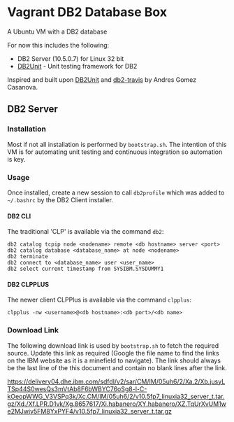 # Vagrant DB2 Database Box

A Ubuntu VM with a DB2 database

For now this includes the following:

* DB2 Server (10.5.0.7) for Linux 32 bit
* [DB2Unit](https://github.com/angoca/db2unit) - Unit testing framework for DB2

Inspired and built upon [DB2Unit](https://github.com/angoca/db2unit) and [db2-travis](https://github.com/angoca/db2-travis) by Andres Gomez Casanova.

## DB2 Server

### Installation

Most if not all installation is performed by ```bootstrap.sh```. The intention of this VM is for automating unit testing and continuous integration so automation is key.

### Usage

Once installed, create a new session to call ```db2profile``` which was added to ```~/.bashrc``` by the DB2 Client installer. 

#### DB2 CLI

The traditional 'CLP' is available via the command ```db2```:

```
db2 catalog tcpip node <nodename> remote <db hostname> server <port>
db2 catalog database <database_name> at node <nodename>
db2 terminate
db2 connect to <database_name> user <user_name>
db2 select current timestamp from SYSIBM.SYSDUMMY1
```

#### DB2 CLPPLUS

The newer client CLPPlus is available via the command ```clpplus```:

```
clpplus -nw <username>@<db hostname>:<db port>/<db name>
```

### Download Link

The following download link is used by ```bootstrap.sh``` to fetch the required source. Update this link as required (Google the file name to find the links on the IBM website as it is a minefield to navigate). The link should always be the last line of the this document and contain no blank lines after the link.

https://delivery04.dhe.ibm.com/sdfdl/v2/sar/CM/IM/05uh6/2/Xa.2/Xb.jusyLTSp44S0wesQs3mVtAb8F6bWBYC76oSg8-l-C-kOeopWWG_V3VSPq3k/Xc.CM/IM/05uh6/2/v10.5fp7_linuxia32_server_t.tar.gz/Xd./Xf.LPR.D1vk/Xg.8657617/Xi.habanero/XY.habanero/XZ.TqUrXvUM1we2MJwjv5FM8YxPYF4/v10.5fp7_linuxia32_server_t.tar.gz
